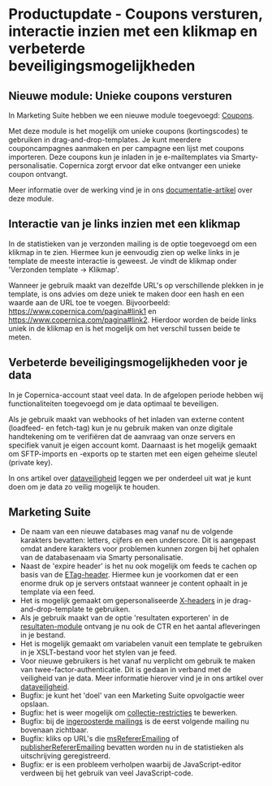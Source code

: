 # Productupdate - Coupons versturen, interactie inzien met een klikmap en verbeterde beveiligingsmogelijkheden

## Nieuwe module: Unieke coupons versturen
In Marketing Suite hebben we een nieuwe module toegevoegd: [Coupons](https://ms.copernica.com/#/coupons). 

Met deze module is het mogelijk om unieke coupons (kortingscodes) te gebruiken in drag-and-drop-templates. Je kunt meerdere couponcampagnes aanmaken en per campagne een lijst met coupons importeren. Deze coupons kun je inladen in je e-mailtemplates via Smarty-personalisatie. Copernica zorgt ervoor dat elke ontvanger een unieke coupon ontvangt.

Meer informatie over de werking vind je in ons [documentatie-artikel](https://www.copernica.com/nl/documentation/coupons) over deze module.

## Interactie van je links inzien met een klikmap
In de statistieken van je verzonden mailing is de optie toegevoegd om een klikmap in te zien. Hiermee kun je eenvoudig zien op welke links in je template de meeste interactie is geweest. Je vindt de klikmap onder 'Verzonden template -> Klikmap'.

Wanneer je gebruik maakt van dezelfde URL's op verschillende plekken in je template, is ons advies om deze uniek te maken door een hash en een waarde aan de URL toe te voegen. Bijvoorbeeld: https://www.copernica.com/pagina#link1 en https://www.copernica.com/pagina#link2. Hierdoor worden de beide links uniek in de klikmap en is het mogelijk om het verschil tussen beide te meten.

## Verbeterde beveiligingsmogelijkheden voor je data
In je Copernica-account staat veel data. In de afgelopen periode hebben wij functionaliteiten toegevoegd om je data optimaal te beveiligen. 

Als je gebruik maakt van webhooks of het inladen van externe content (loadfeed- en fetch-tag) kun je nu gebruik maken van onze digitale handtekening om te verifiëren dat de aanvraag van onze servers en specifiek vanuit je eigen account komt. Daarnaast is het mogelijk gemaakt om SFTP-imports en -exports op te starten met een eigen geheime sleutel (private key). 

In ons artikel over [dataveiligheid](https://www.copernica.com/nl/documentation/datasecurity) leggen we per onderdeel uit wat je kunt doen om je data zo veilig mogelijk te houden.

## Marketing Suite
- De naam van een nieuwe databases mag vanaf nu de volgende karakters bevatten: letters, cijfers en een underscore. Dit is aangepast omdat andere karakters voor problemen kunnen zorgen bij het ophalen van de databasenaam via Smarty personalisatie. 
- Naast de 'expire header' is het nu ook mogelijk om feeds te cachen op basis van de [ETag-header](https://en.wikipedia.org/wiki/HTTP_ETag). Hiermee kun je voorkomen dat er een enorme druk op je servers ontstaat wanneer je content ophaalt in je template via een feed.
- Het is mogelijk gemaakt om gepersonaliseerde [X-headers](https://www.copernica.com/nl/documentation/email-editor-headers) in je drag-and-drop-template te gebruiken. 
- Als je gebruik maakt van de optie 'resultaten exporteren' in de [resultaten-module](https://ms.copernica.com/#/results/sentmailings) ontvang je nu ook de CTR en het aantal afleveringen in je bestand.
- Het is mogelijk gemaakt om variabelen vanuit een template te gebruiken in je XSLT-bestand voor het stylen van je feed.
- Voor nieuwe gebruikers is het vanaf nu verplicht om gebruik te maken van twee-factor-authenticatie. Dit is gedaan in verband met de veiligheid van je data. Meer informatie hierover vind je in ons artikel over [dataveiligheid](https://www.copernica.com/nl/documentation/datasecurity#marketingsuite).
- Bugfix: je kunt het 'doel' van een Marketing Suite opvolgactie weer opslaan. 
- Bugfix: het is weer mogelijk om [collectie-restricties](https://www.copernica.com/nl/documentation/database-restrictions) te bewerken.
- Bugfix: bij de [ingeroosterde mailings](https://ms.copernica.com/#/results/upcomingmailings) is de eerst volgende mailing nu bovenaan zichtbaar.
- Bugfix: kliks op URL's die [msRefererEmailing](copernica.com/nl/documentation/emailings-ms-unsubscribe) of [publisherRefererEmailing](https://www.copernica.com/nl/documentation/emailings-publisher-unsubscribe) bevatten worden nu in de statistieken als uitschrijving geregistreerd.
- Bugfix: er is een probleem verholpen waarbij de JavaScript-editor verdween bij het gebruik van veel JavaScript-code.
